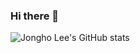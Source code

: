 ### Hi there 👋
![Jongho Lee's GitHub stats](https://github-readme-stats.vercel.app/api?username=DevFrank9&show_icons=true&theme=radical)

<!--
**DevFrank9/DevFrank9** is a ✨ _special_ ✨ repository because its `README.md` (this file) appears on your GitHub profile.

Here are some ideas to get you started:

- 🔭 I’m currently working on ...
- 🌱 I’m currently learning ...
- 👯 I’m looking to collaborate on ...
- 🤔 I’m looking for help with ...
- 💬 Ask me about ...
- 📫 How to reach me: ...
- 😄 Pronouns: ...
- ⚡ Fun fact: ...
-->
